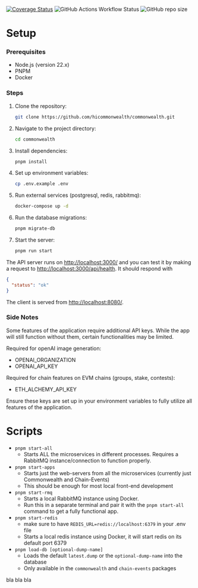 [![Coverage Status](https://coveralls.io/repos/github/hicommonwealth/commonwealth/badge.svg?branch=master)](https://coveralls.io/github/hicommonwealth/commonwealth?branch=master)
![GitHub Actions Workflow Status](https://img.shields.io/github/actions/workflow/status/hicommonwealth/commonwealth/CI.yml?branch=master&label=CI)
![GitHub repo size](https://img.shields.io/github/repo-size/hicommonwealth/commonwealth)

# Setup

### Prerequisites

- Node.js (version 22.x)
- PNPM
- Docker

### Steps

1. Clone the repository:

    ```bash
    git clone https://github.com/hicommonwealth/commonwealth.git
    ```

2. Navigate to the project directory:

    ```bash
    cd commonwealth
    ```

3. Install dependencies:

    ```bash
    pnpm install
    ```

4. Set up environment variables:

    ```bash
    cp .env.example .env
    ```

5. Run external services (postgresql, redis, rabbitmq):

    ```bash
    docker-compose up -d
    ```

6. Run the database migrations:

    ```bash
    pnpm migrate-db
    ```

7. Start the server:

    ```bash
    pnpm run start
    ```

The API server runs on <http://localhost:3000/> and you can test it by making a request to
<http://localhost:3000/api/health>. It should respond with

```json
{
  "status": "ok"
}
```

The client is served from <http://localhost:8080/>.

### Side Notes

Some features of the application require additional API keys.
While the app will still function without them, certain functionalities may be limited.

Required for openAI image generation:

- OPENAI_ORGANIZATION
- OPENAI_API_KEY

Required for chain features on EVM chains (groups, stake, contests):

- ETH_ALCHEMY_API_KEY

Ensure these keys are set up in your environment variables to fully utilize all features of the application.

# Scripts

- `pnpm start-all`
  - Starts ALL the microservices in different processes. Requires a RabbitMQ instance/connection to function properly.
- `pnpm start-apps`
  - Starts just the web-servers from all the microservices (currently just Commonwealth and Chain-Events)
  - This should be enough for most local front-end development
- `pnpm start-rmq`
  - Starts a local RabbitMQ instance using Docker.
  - Run this in a separate terminal and pair it with the `pnpm start-all` command to get a fully functional app.
- `pnpm start-redis`
  - make sure to have `REDIS_URL=redis://localhost:6379` in your .env file
  - Starts a local redis instance using Docker, it will start redis on its default port 6379
- `pnpm load-db [optional-dump-name]`
  - Loads the default `latest.dump` or the `optional-dump-name` into the database
  - Only available in the `commonwealth` and `chain-events` packages


bla bla bla